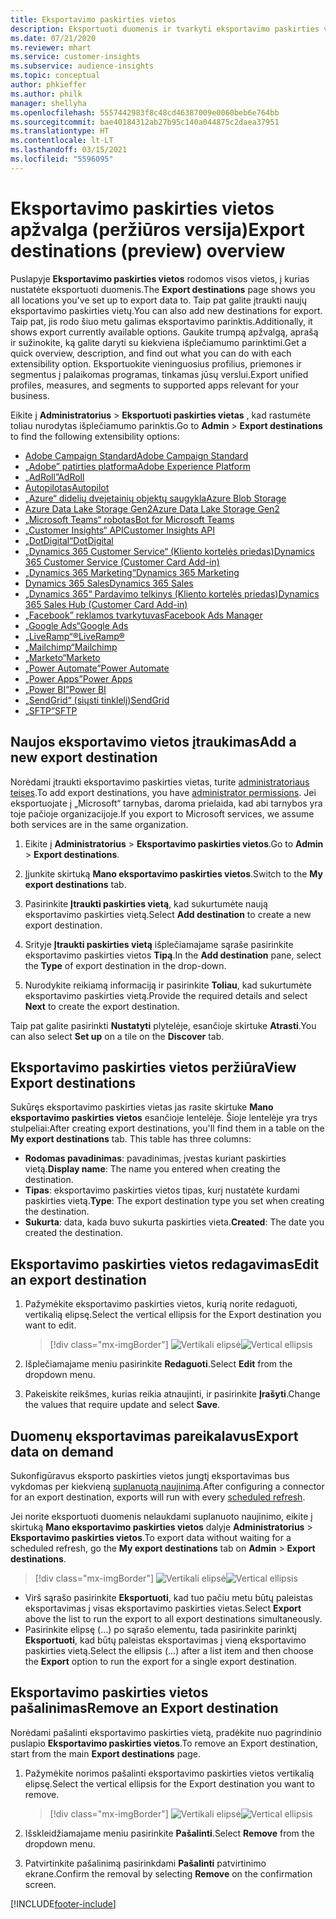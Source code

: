 ```yaml
---
title: Eksportavimo paskirties vietos
description: Eksportuoti duomenis ir tvarkyti eksportavimo paskirties vietas.
ms.date: 07/21/2020
ms.reviewer: mhart
ms.service: customer-insights
ms.subservice: audience-insights
ms.topic: conceptual
author: phkieffer
ms.author: philk
manager: shellyha
ms.openlocfilehash: 5557442983f8c48cd46387009e0060beb6e764bb
ms.sourcegitcommit: bae40184312ab27b95c140a044875c2daea37951
ms.translationtype: HT
ms.contentlocale: lt-LT
ms.lasthandoff: 03/15/2021
ms.locfileid: "5596095"
---
```

# <a name="export-destinations-preview-overview"></a><span data-ttu-id="4d477-103">Eksportavimo paskirties vietos apžvalga (peržiūros versija)</span><span class="sxs-lookup"><span data-stu-id="4d477-103">Export destinations (preview) overview</span></span>

<span data-ttu-id="4d477-104">Puslapyje **Eksportavimo paskirties vietos** rodomos visos vietos, į kurias nustatėte eksportuoti duomenis.</span><span class="sxs-lookup"><span data-stu-id="4d477-104">The **Export destinations** page shows you all locations you've set up to export data to.</span></span> <span data-ttu-id="4d477-105">Taip pat galite įtraukti naujų eksportavimo paskirties vietų.</span><span class="sxs-lookup"><span data-stu-id="4d477-105">You can also add new destinations for export.</span></span> <span data-ttu-id="4d477-106">Taip pat, jis rodo šiuo metu galimas eksportavimo parinktis.</span><span class="sxs-lookup"><span data-stu-id="4d477-106">Additionally, it shows export currently available options.</span></span> <span data-ttu-id="4d477-107">Gaukite trumpą apžvalgą, aprašą ir sužinokite, ką galite daryti su kiekviena išplečiamumo parinktimi.</span><span class="sxs-lookup"><span data-stu-id="4d477-107">Get a quick overview, description, and find out what you can do with each extensibility option.</span></span> <span data-ttu-id="4d477-108">Eksportuokite vieninguosius profilius, priemones ir segmentus į palaikomas programas, tinkamas jūsų verslui.</span><span class="sxs-lookup"><span data-stu-id="4d477-108">Export unified profiles, measures, and segments to supported apps relevant for your business.</span></span>

<span data-ttu-id="4d477-109">Eikite į **Administratorius** > **Eksportuoti paskirties vietas** , kad rastumėte toliau nurodytas išplečiamumo parinktis.</span><span class="sxs-lookup"><span data-stu-id="4d477-109">Go to **Admin** > **Export destinations** to find the following extensibility options:</span></span>

- [<span data-ttu-id="4d477-110">Adobe Campaign Standard</span><span class="sxs-lookup"><span data-stu-id="4d477-110">Adobe Campaign Standard</span></span>](export-adobe-campaign-standard.md)
- [<span data-ttu-id="4d477-111">„Adobe” patirties platforma</span><span class="sxs-lookup"><span data-stu-id="4d477-111">Adobe Experience Platform</span></span>](export-adobe-experience-platform.md)
- [<span data-ttu-id="4d477-112">„AdRoll”</span><span class="sxs-lookup"><span data-stu-id="4d477-112">AdRoll</span></span>](export-adroll.md)
- [<span data-ttu-id="4d477-113">Autopilotas</span><span class="sxs-lookup"><span data-stu-id="4d477-113">Autopilot</span></span>](export-autopilot.md)
- [<span data-ttu-id="4d477-114">„Azure“ didelių dvejetainių objektų saugykla</span><span class="sxs-lookup"><span data-stu-id="4d477-114">Azure Blob Storage</span></span>](export-azure-blob-storage.md)
- [<span data-ttu-id="4d477-115">Azure Data Lake Storage Gen2</span><span class="sxs-lookup"><span data-stu-id="4d477-115">Azure Data Lake Storage Gen2</span></span>](export-azure-data-lake-storage-gen2.md)
- [<span data-ttu-id="4d477-116">„Microsoft Teams“ robotas</span><span class="sxs-lookup"><span data-stu-id="4d477-116">Bot for Microsoft Teams</span></span>](export-teams-bot.md)
- [<span data-ttu-id="4d477-117">„Customer Insights“ API</span><span class="sxs-lookup"><span data-stu-id="4d477-117">Customer Insights API</span></span>](apis.md)
- [<span data-ttu-id="4d477-118">„DotDigital“</span><span class="sxs-lookup"><span data-stu-id="4d477-118">DotDigital</span></span>](export-dotdigital.md)
- [<span data-ttu-id="4d477-119">„Dynamics 365 Customer Service“ (Kliento kortelės priedas)</span><span class="sxs-lookup"><span data-stu-id="4d477-119">Dynamics 365 Customer Service (Customer Card Add-in)</span></span>](customer-card-add-in.md)
- [<span data-ttu-id="4d477-120">„Dynamics 365 Marketing“</span><span class="sxs-lookup"><span data-stu-id="4d477-120">Dynamics 365 Marketing</span></span>](export-dynamics365-marketing.md)
- [<span data-ttu-id="4d477-121">Dynamics 365 Sales</span><span class="sxs-lookup"><span data-stu-id="4d477-121">Dynamics 365 Sales</span></span>](export-dynamics365-sales.md)
- [<span data-ttu-id="4d477-122">„Dynamics 365“ Pardavimo telkinys (Kliento kortelės priedas)</span><span class="sxs-lookup"><span data-stu-id="4d477-122">Dynamics 365 Sales Hub (Customer Card Add-in)</span></span>](customer-card-add-in.md)
- [<span data-ttu-id="4d477-123">„Facebook” reklamos tvarkytuvas</span><span class="sxs-lookup"><span data-stu-id="4d477-123">Facebook Ads Manager</span></span>](export-facebook.md)
- [<span data-ttu-id="4d477-124">„Google Ads“</span><span class="sxs-lookup"><span data-stu-id="4d477-124">Google Ads</span></span>](export-google-ads.md)
- [<span data-ttu-id="4d477-125">„LiveRamp“&reg;</span><span class="sxs-lookup"><span data-stu-id="4d477-125">LiveRamp&reg;</span></span>](export-liveramp.md)
- [<span data-ttu-id="4d477-126">„Mailchimp“</span><span class="sxs-lookup"><span data-stu-id="4d477-126">Mailchimp</span></span>](export-mailchimp.md)
- [<span data-ttu-id="4d477-127">„Marketo“</span><span class="sxs-lookup"><span data-stu-id="4d477-127">Marketo</span></span>](export-marketo.md)
- [<span data-ttu-id="4d477-128">„Power Automate”</span><span class="sxs-lookup"><span data-stu-id="4d477-128">Power Automate</span></span>](export-power-automate.md)
- [<span data-ttu-id="4d477-129">„Power Apps”</span><span class="sxs-lookup"><span data-stu-id="4d477-129">Power Apps</span></span>](export-power-apps.md)
- [<span data-ttu-id="4d477-130">„Power BI”</span><span class="sxs-lookup"><span data-stu-id="4d477-130">Power BI</span></span>](export-power-bi.md)
- [<span data-ttu-id="4d477-131">„SendGrid“ (siųsti tinklelį)</span><span class="sxs-lookup"><span data-stu-id="4d477-131">SendGrid</span></span>](export-sendgrid.md)
- [<span data-ttu-id="4d477-132">„SFTP”</span><span class="sxs-lookup"><span data-stu-id="4d477-132">SFTP</span></span>](export-sftp.md)

## <a name="add-a-new-export-destination"></a><span data-ttu-id="4d477-133">Naujos eksportavimo vietos įtraukimas</span><span class="sxs-lookup"><span data-stu-id="4d477-133">Add a new export destination</span></span>

<span data-ttu-id="4d477-134">Norėdami įtraukti eksportavimo paskirties vietas, turite [administratoriaus teises](permissions.md).</span><span class="sxs-lookup"><span data-stu-id="4d477-134">To add export destinations, you have [administrator permissions](permissions.md).</span></span> <span data-ttu-id="4d477-135">Jei eksportuojate į „Microsoft“ tarnybas, daroma prielaida, kad abi tarnybos yra toje pačioje organizacijoje.</span><span class="sxs-lookup"><span data-stu-id="4d477-135">If you export to Microsoft services, we assume both services are in the same organization.</span></span>

1. <span data-ttu-id="4d477-136">Eikite į **Administratorius** > **Eksportavimo paskirties vietos**.</span><span class="sxs-lookup"><span data-stu-id="4d477-136">Go to **Admin** > **Export destinations**.</span></span>

1. <span data-ttu-id="4d477-137">Įjunkite skirtuką **Mano eksportavimo paskirties vietos**.</span><span class="sxs-lookup"><span data-stu-id="4d477-137">Switch to the **My export destinations** tab.</span></span>

1. <span data-ttu-id="4d477-138">Pasirinkite **Įtraukti paskirties vietą**, kad sukurtumėte naują eksportavimo paskirties vietą.</span><span class="sxs-lookup"><span data-stu-id="4d477-138">Select **Add destination** to create a new export destination.</span></span>

1. <span data-ttu-id="4d477-139">Srityje **Įtraukti paskirties vietą** išplečiamajame sąraše pasirinkite eksportavimo paskirties vietos **Tipą**.</span><span class="sxs-lookup"><span data-stu-id="4d477-139">In the **Add destination** pane, select the **Type** of export destination in the drop-down.</span></span>

1. <span data-ttu-id="4d477-140">Nurodykite reikiamą informaciją ir pasirinkite **Toliau**, kad sukurtumėte eksportavimo paskirties vietą.</span><span class="sxs-lookup"><span data-stu-id="4d477-140">Provide the required details and select **Next** to create the export destination.</span></span>

<span data-ttu-id="4d477-141">Taip pat galite pasirinkti **Nustatyti** plytelėje, esančioje skirtuke **Atrasti**.</span><span class="sxs-lookup"><span data-stu-id="4d477-141">You can also select **Set up** on a tile on the **Discover** tab.</span></span>

## <a name="view-export-destinations"></a><span data-ttu-id="4d477-142">Eksportavimo paskirties vietos peržiūra</span><span class="sxs-lookup"><span data-stu-id="4d477-142">View Export destinations</span></span>

<span data-ttu-id="4d477-143">Sukūręs eksportavimo paskirties vietas jas rasite skirtuke **Mano eksportavimo paskirties vietos** esančioje lentelėje. Šioje lentelėje yra trys stulpeliai:</span><span class="sxs-lookup"><span data-stu-id="4d477-143">After creating export destinations, you'll find them in a table on the **My export destinations** tab. This table has three columns:</span></span>

- <span data-ttu-id="4d477-144">**Rodomas pavadinimas**: pavadinimas, įvestas kuriant paskirties vietą.</span><span class="sxs-lookup"><span data-stu-id="4d477-144">**Display name**: The name you entered when creating the destination.</span></span>
- <span data-ttu-id="4d477-145">**Tipas**: eksportavimo paskirties vietos tipas, kurį nustatėte kurdami paskirties vietą.</span><span class="sxs-lookup"><span data-stu-id="4d477-145">**Type**: The export destination type you set when creating the destination.</span></span>
- <span data-ttu-id="4d477-146">**Sukurta**: data, kada buvo sukurta paskirties vieta.</span><span class="sxs-lookup"><span data-stu-id="4d477-146">**Created**: The date you created the destination.</span></span>

## <a name="edit-an-export-destination"></a><span data-ttu-id="4d477-147">Eksportavimo paskirties vietos redagavimas</span><span class="sxs-lookup"><span data-stu-id="4d477-147">Edit an export destination</span></span>

1. <span data-ttu-id="4d477-148">Pažymėkite eksportavimo paskirties vietos, kurią norite redaguoti, vertikalią elipsę.</span><span class="sxs-lookup"><span data-stu-id="4d477-148">Select the vertical ellipsis for the Export destination you want to edit.</span></span>

   > [!div class="mx-imgBorder"]
   > <span data-ttu-id="4d477-149">![Vertikali elipsė](media/export-destinations-page-ellipsis.png "Vertikali elipsė")</span><span class="sxs-lookup"><span data-stu-id="4d477-149">![Vertical ellipsis](media/export-destinations-page-ellipsis.png "Vertical ellipsis")</span></span>

1. <span data-ttu-id="4d477-150">Išplečiamajame meniu pasirinkite **Redaguoti**.</span><span class="sxs-lookup"><span data-stu-id="4d477-150">Select **Edit** from the dropdown menu.</span></span>

1. <span data-ttu-id="4d477-151">Pakeiskite reikšmes, kurias reikia atnaujinti, ir pasirinkite **Įrašyti**.</span><span class="sxs-lookup"><span data-stu-id="4d477-151">Change the values that require update and select **Save**.</span></span>

## <a name="export-data-on-demand"></a><span data-ttu-id="4d477-152">Duomenų eksportavimas pareikalavus</span><span class="sxs-lookup"><span data-stu-id="4d477-152">Export data on demand</span></span>

<span data-ttu-id="4d477-153">Sukonfigūravus eksporto paskirties vietos jungtį eksportavimas bus vykdomas per kiekvieną [suplanuotą naujinimą](system.md#schedule-tab).</span><span class="sxs-lookup"><span data-stu-id="4d477-153">After configuring a connector for an export destination, exports will run with every [scheduled refresh](system.md#schedule-tab).</span></span>

<span data-ttu-id="4d477-154">Jei norite eksportuoti duomenis nelaukdami suplanuoto naujinimo, eikite į skirtuką **Mano eksportavimo paskirties vietos** dalyje **Administratorius** > **Eksportavimo paskirties vietos**.</span><span class="sxs-lookup"><span data-stu-id="4d477-154">To export data without waiting for a scheduled refresh, go the **My export destinations** tab on **Admin** > **Export destinations**.</span></span>

> [!div class="mx-imgBorder"]
> <span data-ttu-id="4d477-155">![Vertikali elipsė](media/export-destinations-page-ellipsis.png "Vertikali elipsė")</span><span class="sxs-lookup"><span data-stu-id="4d477-155">![Vertical ellipsis](media/export-destinations-page-ellipsis.png "Vertical ellipsis")</span></span>

- <span data-ttu-id="4d477-156">Virš sąrašo pasirinkite **Eksportuoti**, kad tuo pačiu metu būtų paleistas eksportavimas į visas eksportavimo paskirties vietas.</span><span class="sxs-lookup"><span data-stu-id="4d477-156">Select **Export** above the list to run the export to all export destinations simultaneously.</span></span>
- <span data-ttu-id="4d477-157">Pasirinkite elipsę (...) po sąrašo elementu, tada pasirinkite parinktį **Eksportuoti**, kad būtų paleistas eksportavimas į vieną eksportavimo paskirties vietą.</span><span class="sxs-lookup"><span data-stu-id="4d477-157">Select the ellipsis (...) after a list item and then choose the **Export** option to run the export for a single export destination.</span></span>

## <a name="remove-an-export-destination"></a><span data-ttu-id="4d477-158">Eksportavimo paskirties vietos pašalinimas</span><span class="sxs-lookup"><span data-stu-id="4d477-158">Remove an Export destination</span></span>

<span data-ttu-id="4d477-159">Norėdami pašalinti eksportavimo paskirties vietą, pradėkite nuo pagrindinio puslapio **Eksportavimo paskirties vietos**.</span><span class="sxs-lookup"><span data-stu-id="4d477-159">To remove an Export destination, start from the main **Export destinations** page.</span></span>

1. <span data-ttu-id="4d477-160">Pažymėkite norimos pašalinti eksportavimo paskirties vietos vertikalią elipsę.</span><span class="sxs-lookup"><span data-stu-id="4d477-160">Select the vertical ellipsis for the Export destination you want to remove.</span></span>

   > [!div class="mx-imgBorder"]
   > <span data-ttu-id="4d477-161">![Vertikali elipsė](media/export-destinations-page-ellipsis.png "Vertikali elipsė")</span><span class="sxs-lookup"><span data-stu-id="4d477-161">![Vertical ellipsis](media/export-destinations-page-ellipsis.png "Vertical ellipsis")</span></span>

2. <span data-ttu-id="4d477-162">Išskleidžiamajame meniu pasirinkite **Pašalinti**.</span><span class="sxs-lookup"><span data-stu-id="4d477-162">Select **Remove** from the dropdown menu.</span></span>

3. <span data-ttu-id="4d477-163">Patvirtinkite pašalinimą pasirinkdami **Pašalinti** patvirtinimo ekrane.</span><span class="sxs-lookup"><span data-stu-id="4d477-163">Confirm the removal by selecting **Remove** on the confirmation screen.</span></span>


[!INCLUDE[footer-include](../includes/footer-banner.md)]